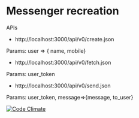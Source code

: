 # Messenger recreation

APIs

* http://localhost:3000/api/v0/create.json

Params: user => { name, mobile}

* http://localhost:3000/api/v0/fetch.json

Params: user_token

* http://localhost:3000/api/v0/send.json

Params: user_token, message=>{message, to_user}


[![Code Climate](https://codeclimate.com/github/ssvignesh24/Messenger/badges/gpa.svg)](https://codeclimate.com/github/ssvignesh24/Messenger)
